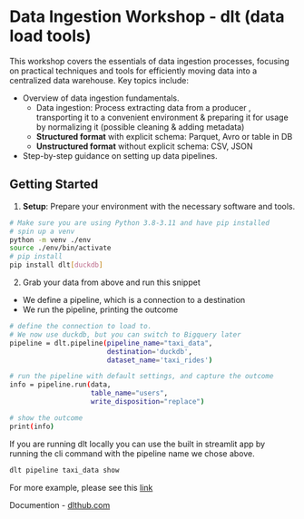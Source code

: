 # Data Ingestion Workshop - dlt (data load tools) 

This workshop covers the essentials of data ingestion processes, focusing on practical techniques and tools for efficiently moving data into a centralized data warehouse. Key topics include:

- Overview of data ingestion fundamentals.
  * Data ingestion: Process extracting data from a producer , transporting it to a convenient environment & preparing it for usage by normalizing it (possible cleaning & adding metadata)
  * **Structured format** with explicit schema: Parquet, Avro or table in DB
  * **Unstructured format** without explicit schema: CSV, JSON
- Step-by-step guidance on setting up data pipelines.


## Getting Started

1. **Setup**: Prepare your environment with the necessary software and tools.
```bash
# Make sure you are using Python 3.8-3.11 and have pip installed
# spin up a venv
python -m venv ./env
source ./env/bin/activate
# pip install
pip install dlt[duckdb]
```
2. Grab your data from above and run this snippet
* We define a pipeline, which is a connection to a destination
* We run the pipeline, printing the outcome
```bash
# define the connection to load to. 
# We now use duckdb, but you can switch to Bigquery later
pipeline = dlt.pipeline(pipeline_name="taxi_data",
						destination='duckdb', 
						dataset_name='taxi_rides')

# run the pipeline with default settings, and capture the outcome
info = pipeline.run(data, 
                    table_name="users", 
                    write_disposition="replace")

# show the outcome
print(info)
```
If you are running dlt locally you can use the built in streamlit app by running the cli command with the pipeline name we chose above.
```bash
dlt pipeline taxi_data show
```
For more example, please see this [link](https://colab.research.google.com/drive/1kLyD3AL-tYf_HqCXYnA3ZLwHGpzbLmoj#scrollTo=LgI8VPNCrdGi&forceEdit=true&sandboxMode=true) 

Documention - [dlthub.com](https://dlthub.com/)
